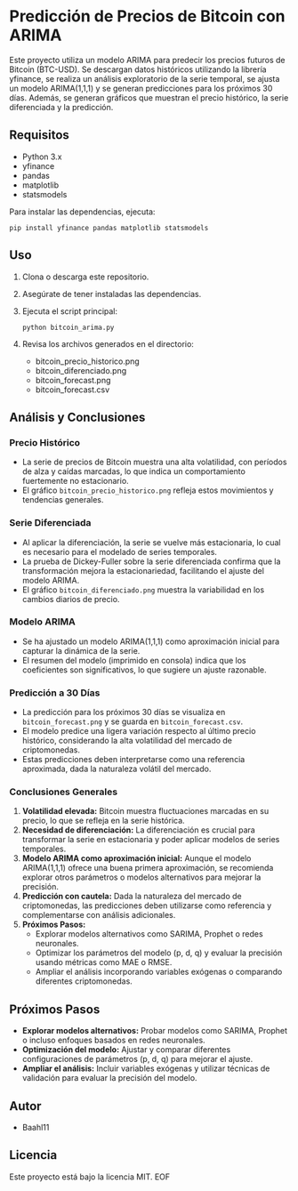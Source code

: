 
# Predicción de Precios de Bitcoin con ARIMA

Este proyecto utiliza un modelo ARIMA para predecir los precios futuros de Bitcoin (BTC-USD). Se descargan datos históricos utilizando la librería yfinance, se realiza un análisis exploratorio de la serie temporal, se ajusta un modelo ARIMA(1,1,1) y se generan predicciones para los próximos 30 días. Además, se generan gráficos que muestran el precio histórico, la serie diferenciada y la predicción.


## Requisitos

- Python 3.x
- yfinance
- pandas
- matplotlib
- statsmodels

Para instalar las dependencias, ejecuta:

    pip install yfinance pandas matplotlib statsmodels

## Uso

1. Clona o descarga este repositorio.
2. Asegúrate de tener instaladas las dependencias.
3. Ejecuta el script principal:

       python bitcoin_arima.py

4. Revisa los archivos generados en el directorio:
    - bitcoin_precio_historico.png
    - bitcoin_diferenciado.png
    - bitcoin_forecast.png
    - bitcoin_forecast.csv

## Análisis y Conclusiones

### Precio Histórico

- La serie de precios de Bitcoin muestra una alta volatilidad, con períodos de alza y caídas marcadas, lo que indica un comportamiento fuertemente no estacionario.
- El gráfico `bitcoin_precio_historico.png` refleja estos movimientos y tendencias generales.

### Serie Diferenciada

- Al aplicar la diferenciación, la serie se vuelve más estacionaria, lo cual es necesario para el modelado de series temporales.
- La prueba de Dickey-Fuller sobre la serie diferenciada confirma que la transformación mejora la estacionariedad, facilitando el ajuste del modelo ARIMA.
- El gráfico `bitcoin_diferenciado.png` muestra la variabilidad en los cambios diarios de precio.

### Modelo ARIMA

- Se ha ajustado un modelo ARIMA(1,1,1) como aproximación inicial para capturar la dinámica de la serie.
- El resumen del modelo (imprimido en consola) indica que los coeficientes son significativos, lo que sugiere un ajuste razonable.

### Predicción a 30 Días

- La predicción para los próximos 30 días se visualiza en `bitcoin_forecast.png` y se guarda en `bitcoin_forecast.csv`.
- El modelo predice una ligera variación respecto al último precio histórico, considerando la alta volatilidad del mercado de criptomonedas.
- Estas predicciones deben interpretarse como una referencia aproximada, dada la naturaleza volátil del mercado.

### Conclusiones Generales

1. **Volatilidad elevada:** Bitcoin muestra fluctuaciones marcadas en su precio, lo que se refleja en la serie histórica.
2. **Necesidad de diferenciación:** La diferenciación es crucial para transformar la serie en estacionaria y poder aplicar modelos de series temporales.
3. **Modelo ARIMA como aproximación inicial:** Aunque el modelo ARIMA(1,1,1) ofrece una buena primera aproximación, se recomienda explorar otros parámetros o modelos alternativos para mejorar la precisión.
4. **Predicción con cautela:** Dada la naturaleza del mercado de criptomonedas, las predicciones deben utilizarse como referencia y complementarse con análisis adicionales.
5. **Próximos Pasos:**
   - Explorar modelos alternativos como SARIMA, Prophet o redes neuronales.
   - Optimizar los parámetros del modelo (p, d, q) y evaluar la precisión usando métricas como MAE o RMSE.
   - Ampliar el análisis incorporando variables exógenas o comparando diferentes criptomonedas.

## Próximos Pasos

- **Explorar modelos alternativos:** Probar modelos como SARIMA, Prophet o incluso enfoques basados en redes neuronales.
- **Optimización del modelo:** Ajustar y comparar diferentes configuraciones de parámetros (p, d, q) para mejorar el ajuste.
- **Ampliar el análisis:** Incluir variables exógenas y utilizar técnicas de validación para evaluar la precisión del modelo.

## Autor

- Baahl11

## Licencia

Este proyecto está bajo la licencia MIT.
EOF
